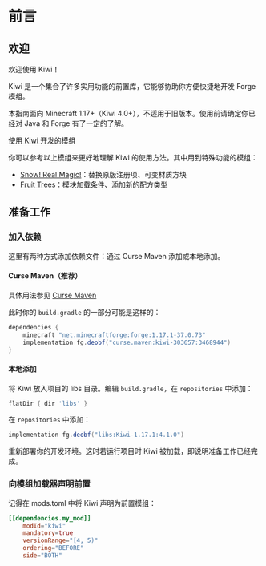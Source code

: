 # 前言

## 欢迎

欢迎使用 Kiwi！

Kiwi 是一个集合了许多实用功能的前置库，它能够协助你方便快捷地开发 Forge 模组。

本指南面向 Minecraft 1.17+（Kiwi 4.0+），不适用于旧版本。使用前请确定你已经对 Java 和 Forge 有了一定的了解。

[使用 Kiwi 开发的模组](https://www.curseforge.com/minecraft/mc-mods/kiwi/relations/dependents?filter-related-dependents=3)

你可以参考以上模组来更好地理解 Kiwi 的使用方法。其中用到特殊功能的模组：

 - [Snow! Real Magic!](https://www.curseforge.com/minecraft/mc-mods/snow-real-magic)：替换原版注册项、可变材质方块
 - [Fruit Trees](https://www.curseforge.com/minecraft/mc-mods/fruit-trees)：模块加载条件、添加新的配方类型

## 准备工作

### 加入依赖

这里有两种方式添加依赖文件：通过 Curse Maven 添加或本地添加。

#### Curse Maven（推荐）

具体用法参见 [Curse Maven](https://www.cursemaven.com/)

此时你的 `build.gradle` 的一部分可能是这样的：

```groovy
dependencies {
	minecraft "net.minecraftforge:forge:1.17.1-37.0.73"
	implementation fg.deobf("curse.maven:kiwi-303657:3468944")
}
```

#### 本地添加

将 Kiwi 放入项目的 libs 目录。编辑 `build.gradle`，在 `repositories` 中添加：

```groovy
flatDir { dir 'libs' }
```

在 `repositories` 中添加：

```groovy
implementation fg.deobf("libs:Kiwi-1.17.1:4.1.0")
```

重新部署你的开发环境。这时若运行项目时 Kiwi 被加载，即说明准备工作已经完成。

### 向模组加载器声明前置

记得在 mods.toml 中将 Kiwi 声明为前置模组：

```toml
[[dependencies.my_mod]]
    modId="kiwi"
    mandatory=true
    versionRange="[4, 5)"
    ordering="BEFORE"
    side="BOTH"
```
